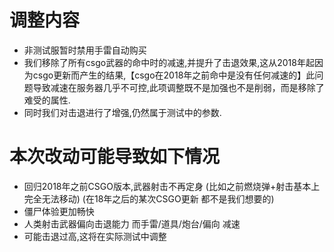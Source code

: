 # 调整内容
+ 非测试服暂时禁用手雷自动购买
+ 我们移除了所有csgo武器的命中时的减速,并提升了击退效果,这从2018年起因为csgo更新而产生的结果,【csgo在2018年之前命中是没有任何减速的】此问题导致减速在服务器几乎不可控,此项调整既不是加强也不是削弱，而是移除了难受的属性.
+ 同时我们对击退进行了增强,仍然属于测试中的参数.

# 本次改动可能导致如下情况
+ 回归2018年之前CSGO版本,武器射击不再定身 (比如之前燃烧弹+射击基本上完全无法移动)
(在18年之后的某次CSGO更新 都不是我们想要的)
+ 僵尸体验更加畅快 
+ 人类射击武器偏向击退能力 而手雷/道具/炮台/偏向 减速
+ 可能击退过高,这将在实际测试中调整
